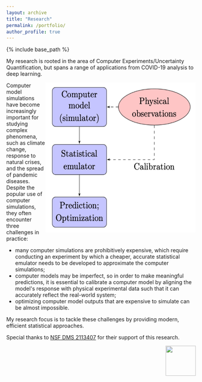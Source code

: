 ```yaml
---
layout: archive
title: "Research"
permalink: /portfolio/
author_profile: true
---
```


{% include base_path %}

My research is rooted in the area of Computer Experiments/Uncertainty Quantification, but spans a range of applications from COVID-19 analysis to deep learning.


<img src='/images/researchroot.png' width="400" height="400" style="float:right">


Computer model simulations have become increasingly important for studying complex phenomena, such as climate change, response to natural crises, and the spread of pandemic diseases. Despite the popular use of computer simulations, they often encounter three challenges in practice:

* many computer simulations are prohibitively expensive, which require conducting an experiment by which a cheaper, accurate statistical emulator needs to be developed to approximate the computer simulations;
* computer models may be imperfect, so in order to make meaningful predictions, it is essential to calibrate a computer model by aligning the model's response with physical experimental data such that it can accurately reflect the real-world system;
* optimizing computer model outputs that are expensive to simulate can be almost impossible.

My research focus is to tackle these challenges by providing modern, efficient statistical approaches.

Special thanks to [NSF DMS 2113407](https://www.nsf.gov/awardsearch/showAward?AWD_ID=2113407&HistoricalAwards=false) for their support of this research.

<img src='/images/NSF.png' width="80" height="80" style="float:right">


